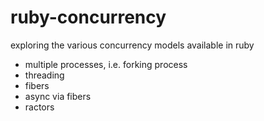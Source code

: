 # ruby-concurrency

exploring the various concurrency models available in ruby

- multiple processes, i.e. forking process
- threading
- fibers
- async via fibers
- ractors
